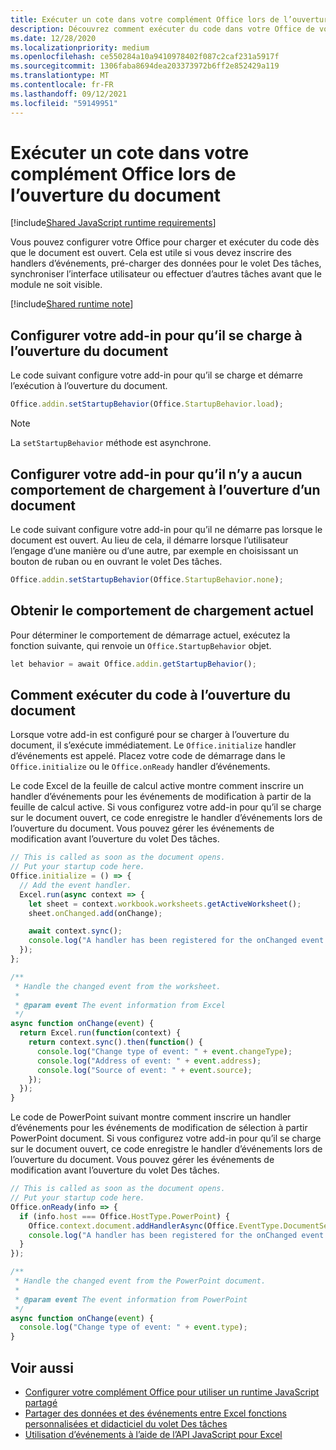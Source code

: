 ```yaml
---
title: Exécuter un cote dans votre complément Office lors de l’ouverture du document
description: Découvrez comment exécuter du code dans votre Office de votre add-in à l’ouverture du document.
ms.date: 12/28/2020
ms.localizationpriority: medium
ms.openlocfilehash: ce550284a10a9410978402f087c2caf231a5917f
ms.sourcegitcommit: 1306faba8694dea203373972b6ff2e852429a119
ms.translationtype: MT
ms.contentlocale: fr-FR
ms.lasthandoff: 09/12/2021
ms.locfileid: "59149951"
---
```

# <a name="run-code-in-your-office-add-in-when-the-document-opens"></a>Exécuter un cote dans votre complément Office lors de l’ouverture du document

[!include[Shared JavaScript runtime requirements](../includes/shared-runtime-requirements-note.md)]

Vous pouvez configurer votre Office pour charger et exécuter du code dès que le document est ouvert. Cela est utile si vous devez inscrire des handlers d’événements, pré-charger des données pour le volet Des tâches, synchroniser l’interface utilisateur ou effectuer d’autres tâches avant que le module ne soit visible.

[!include[Shared runtime note](../includes/note-requires-shared-runtime.md)]

## <a name="configure-your-add-in-to-load-when-the-document-opens"></a>Configurer votre add-in pour qu’il se charge à l’ouverture du document

Le code suivant configure votre add-in pour qu’il se charge et démarre l’exécution à l’ouverture du document.

```JavaScript
Office.addin.setStartupBehavior(Office.StartupBehavior.load);
```

> [!NOTE]
> La `setStartupBehavior` méthode est asynchrone.

## <a name="configure-your-add-in-for-no-load-behavior-on-document-open"></a>Configurer votre add-in pour qu’il n’y a aucun comportement de chargement à l’ouverture d’un document

Le code suivant configure votre add-in pour qu’il ne démarre pas lorsque le document est ouvert. Au lieu de cela, il démarre lorsque l’utilisateur l’engage d’une manière ou d’une autre, par exemple en choisissant un bouton de ruban ou en ouvrant le volet Des tâches.

```JavaScript
Office.addin.setStartupBehavior(Office.StartupBehavior.none);
```

## <a name="get-the-current-load-behavior"></a>Obtenir le comportement de chargement actuel

Pour déterminer le comportement de démarrage actuel, exécutez la fonction suivante, qui renvoie un `Office.StartupBehavior` objet.

```JavaScript
let behavior = await Office.addin.getStartupBehavior();
```

## <a name="how-to-run-code-when-the-document-opens"></a>Comment exécuter du code à l’ouverture du document

Lorsque votre add-in est configuré pour se charger à l’ouverture du document, il s’exécute immédiatement. Le `Office.initialize` handler d’événements est appelé. Placez votre code de démarrage dans le `Office.initialize` ou le `Office.onReady` handler d’événements.

Le code Excel de la feuille de calcul active montre comment inscrire un handler d’événements pour les événements de modification à partir de la feuille de calcul active. Si vous configurez votre add-in pour qu’il se charge sur le document ouvert, ce code enregistre le handler d’événements lors de l’ouverture du document. Vous pouvez gérer les événements de modification avant l’ouverture du volet Des tâches.

```JavaScript
// This is called as soon as the document opens.
// Put your startup code here.
Office.initialize = () => {
  // Add the event handler.
  Excel.run(async context => {
    let sheet = context.workbook.worksheets.getActiveWorksheet();
    sheet.onChanged.add(onChange);

    await context.sync();
    console.log("A handler has been registered for the onChanged event.");
  });
};

/**
 * Handle the changed event from the worksheet.
 *
 * @param event The event information from Excel
 */
async function onChange(event) {
  return Excel.run(function(context) {
    return context.sync().then(function() {
      console.log("Change type of event: " + event.changeType);
      console.log("Address of event: " + event.address);
      console.log("Source of event: " + event.source);
    });
  });
}
```

Le code de PowerPoint suivant montre comment inscrire un handler d’événements pour les événements de modification de sélection à partir PowerPoint document. Si vous configurez votre add-in pour qu’il se charge sur le document ouvert, ce code enregistre le handler d’événements lors de l’ouverture du document. Vous pouvez gérer les événements de modification avant l’ouverture du volet Des tâches.

```JavaScript
// This is called as soon as the document opens.
// Put your startup code here.
Office.onReady(info => {
  if (info.host === Office.HostType.PowerPoint) {
    Office.context.document.addHandlerAsync(Office.EventType.DocumentSelectionChanged, onChange);
    console.log("A handler has been registered for the onChanged event.");
  }
});

/**
 * Handle the changed event from the PowerPoint document.
 *
 * @param event The event information from PowerPoint
 */
async function onChange(event) {
  console.log("Change type of event: " + event.type);
}
```

## <a name="see-also"></a>Voir aussi

- [Configurer votre complément Office pour utiliser un runtime JavaScript partagé](configure-your-add-in-to-use-a-shared-runtime.md)
- [Partager des données et des événements entre Excel fonctions personnalisées et didacticiel du volet Des tâches](../tutorials/share-data-and-events-between-custom-functions-and-the-task-pane-tutorial.md)
- [Utilisation d’événements à l’aide de l’API JavaScript pour Excel](../excel/excel-add-ins-events.md)
